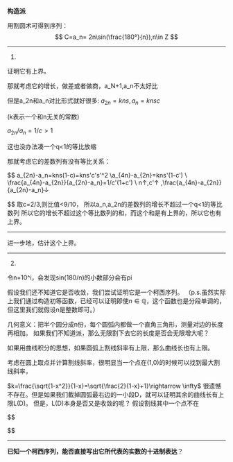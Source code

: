 **构造派**

用割圆术可得到序列：
$$
C=a_n= 2n\sin(\frac{180°}{n}),n\in Z
$$

---
1.
证明它有上界。

那就考虑它的增长，做差或者做商，a_N+1,a_n不太好比


但是a_2n和a_n对比形式就好很多:
$a_{2n}=kns,a_n=knsc$

(k表示一个和n无关的常数)

$a_{2n}/a_n=1/c>1$

这也没办法凑一个q<1的等比放缩

那就考虑它的差数列有没有等比关系：

$$
a_{2n}-a_n=kns(1-c)=kns'c's'^2
\\a_{4n}-a_{2n}=kns'(1-c')
\\
\frac{a_{4n}-a_{2n}}{a_{2n}-a_n}=1/c'(1+c')
\\
n↑,c'↑ ,\frac{a_{4n}-a_{2n}}{a_{2n}-a_n}↓

$$
取c=2/3,则比值<9/10，
所以a_n,a_2n的差数列的增长不超过一个q<1的等比数列
所以它的增长不超过这个等比数列的和，而这个和是有上界的，所以它也有上界。 

---

进一步地，估计这个上界。







---
2.
令n=10^i，会发现sin(180/n)的小数部分会有pi


假设我们还不知道它是否收敛，我们尝试证明它是一个柯西序列。
（p.s.虽然实际上我们通过构造初等函数，已经可以证明即使$n\in \mathbb{Q}$，这个函数也是分段单调的，但这里我们就假设n是整数即可。）

几何意义：把半个圆分成n份，每个圆弧内都做一个直角三角形，测量对边的长度再相加。
如果我们不知道派，那么无限割下去它的长度是否会无限增大呢？

如果用曲线积分的思想，如果圆弧上割线斜率有上限，那么曲线长也有上限。

考虑在圆上取点并计算割线斜率，很明显当一个点在(1,0)的时候可以找到最大割线斜率，

$k=\frac{\sqrt{1-x^2}}{1-x}=\sqrt{\frac{2}{1-x}+1}\rightarrow \infty$
很遗憾不存在。但是如果我们截掉圆弧最右边的一小段D，就可以证明其余的曲线长有上限L(D)。
但是，L(D)本身是否又是收敛的呢？
假设割线其中一个点不在

$$

$$




---

**已知一个柯西序列，能否直接写出它所代表的实数的十进制表达**？
